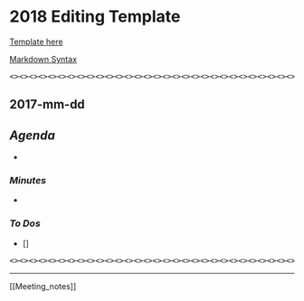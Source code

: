 # 2018  Editing Template

[Template here](http://code.opencv.org/projects/opencv/wiki/Template)

[Markdown Syntax](https://guides.github.com/features/mastering-markdown/)



<pre>
<><><><><><><><><><><><><><><><><><><><><><><><><><><><><><><>
</pre>

## 2017-mm-dd

## __*Agenda*__
* 

### *__Minutes__*
*

### *__To Dos__*
- [] 

<pre>
<><><><><><><><><><><><><><><><><><><><><><><><><><><><><><><>
</pre>



***



[[Meeting_notes]]